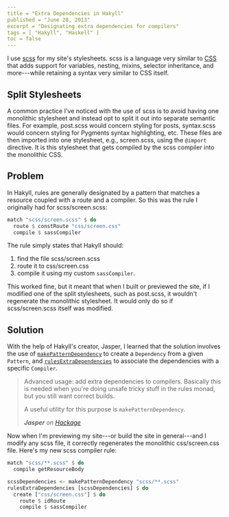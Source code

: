 ```yaml
---
title = "Extra Dependencies in Hakyll"
published = "June 28, 2013"
excerpt = "Designating extra dependencies for compilers"
tags = [ "Hakyll", "Haskell" ]
toc = false
---
```


I use [scss](http://sass-lang.com/) for my site's stylesheets. scss is a language very similar to [CSS](https://en.wikipedia.org/wiki/Cascading_Style_Sheets) that adds support for variables, nesting, mixins, selector inheritance, and more---while retaining a syntax very similar to CSS itself.

## Split Stylesheets

A common practice I've noticed with the use of scss is to avoid having one monolithic stylesheet and instead opt to split it out into separate semantic files. For example, <span class="path">post.scss</span> would concern styling for posts, <span class="path">syntax.scss</span> would concern styling for Pygments syntax highlighting, etc. These files are then imported into one stylesheet, e.g., <span class="path">screen.scss</span>, using the `@import` directive. It is this stylesheet that gets compiled by the scss compiler into the monolithic CSS.

## Problem

In Hakyll, rules are generally designated by a pattern that matches a resource coupled with a route and a compiler. So this was the rule I originally had for <span class="path">scss/screen.scss</span>:

``` haskell
match "scss/screen.scss" $ do
  route $ constRoute "css/screen.css"
  compile $ sassCompiler
```

The rule simply states that Hakyll should:

1. find the file <span class="path">scss/screen.scss</span>
2. route it to <span class="path">css/screen.css</span>
3. compile it using my custom `sassCompiler`.

This worked fine, but it meant that when I built or previewed the site, if I modified one of the split stylesheets, such as <span class="path">post.scss</span>, it wouldn't regenerate the monolithic stylesheet. It would only do so if <span class="path">scss/screen.scss</span> itself was modified.

## Solution

With the help of Hakyll's creator, Jasper, I learned that the solution involves the use of [`makePatternDependency`](http://hackage.haskell.org/packages/archive/hakyll/latest/doc/html/Hakyll-Core-Metadata.html#v:makePatternDependency) to create a `Dependency` from a given `Pattern`, and [`rulesExtraDependencies`](http://hackage.haskell.org/packages/archive/hakyll/4.3.1.0/doc/html/Hakyll-Core-Rules.html#v:rulesExtraDependencies) to associate the dependencies with a specific `Compiler`.

> Advanced usage: add extra dependencies to compilers. Basically this is needed when you're doing unsafe tricky stuff in the rules monad, but you still want correct builds.
>
> A useful utility for this purpose is `makePatternDependency`.
>
> <cite><strong>Jasper</strong> on <a href="http://hackage.haskell.org/packages/archive/hakyll/4.3.1.0/doc/html/Hakyll-Core-Rules.html#v:rulesExtraDependencies">Hackage</a></cite>

Now when I'm previewing my site---or build the site in general---and I modify any scss file, it correctly regenerates the monolithic <span class="path">css/screen.css</span> file. Here's my new scss compiler rule:

``` haskell
match "scss/**.scss" $ do
  compile getResourceBody

scssDependencies <- makePatternDependency "scss/**.scss"
rulesExtraDependencies [scssDependencies] $ do
  create ["css/screen.css"] $ do
    route $ idRoute
    compile $ sassCompiler
```
